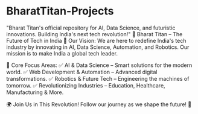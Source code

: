 # BharatTitan-Projects
"Bharat Titan's official repository for AI, Data Science, and futuristic innovations. Building India's next tech revolution!"
🚀 Bharat Titan – The Future of Tech in India
🌟 Our Vision:
We are here to redefine India's tech industry by innovating in AI, Data Science, Automation, and Robotics. Our mission is to make India a global tech leader.

🔹 Core Focus Areas:
✅ AI & Data Science – Smart solutions for the modern world.
✅ Web Development & Automation – Advanced digital transformations.
✅ Robotics & Future Tech – Engineering the machines of tomorrow.
✅ Revolutionizing Industries – Education, Healthcare, Manufacturing & More.

🌍 Join Us in This Revolution!
Follow our journey as we shape the future! 🚀
